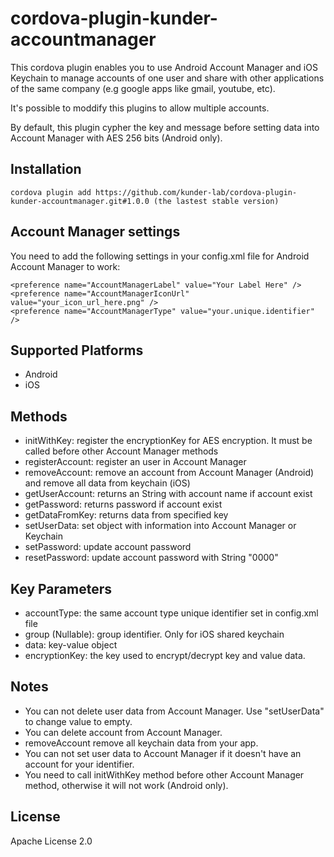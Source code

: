 <!---
license: Licensed to the Apache Software Foundation (ASF) under one
or more contributor license agreements.  See the NOTICE file
distributed with this work for additional information
regarding copyright ownership.  The ASF licenses this file
to you under the Apache License, Version 2.0 (the
"License"); you may not use this file except in compliance
with the License.  You may obtain a copy of the License at

http://www.apache.org/licenses/LICENSE-2.0

Unless required by applicable law or agreed to in writing,
software distributed under the License is distributed on an
"AS IS" BASIS, WITHOUT WARRANTIES OR CONDITIONS OF ANY
KIND, either express or implied.  See the License for the
specific language governing permissions and limitations
under the License.
-->

# cordova-plugin-kunder-accountmanager

This cordova plugin enables you to use Android Account Manager and iOS Keychain to manage accounts of one user and share with other applications of the same company (e.g google apps like gmail, youtube, etc).

It's possible to moddify this plugins to allow multiple accounts.

By default, this plugin cypher the key and message before setting data into Account Manager with AES 256 bits (Android only).

## Installation

```
cordova plugin add https://github.com/kunder-lab/cordova-plugin-kunder-accountmanager.git#1.0.0 (the lastest stable version)
```

## Account Manager settings

You need to add the following settings in your config.xml file for Android Account Manager to work:

```
<preference name="AccountManagerLabel" value="Your Label Here" />
<preference name="AccountManagerIconUrl" value="your_icon_url_here.png" />
<preference name="AccountManagerType" value="your.unique.identifier" />
```

## Supported Platforms

- Android
- iOS

## Methods

- initWithKey: register the encryptionKey for AES encryption. It must be called before other Account Manager methods
- registerAccount: register an user in Account Manager
- removeAccount: remove an account from Account Manager (Android) and remove all data from keychain (iOS)
- getUserAccount: returns an String with account name if account exist
- getPassword: returns password if account exist
- getDataFromKey: returns data from specified key
- setUserData: set object with information into Account Manager or Keychain
- setPassword: update account password
- resetPassword: update account password with String "0000"

## Key Parameters

- accountType: the same account type unique identifier set in config.xml file
- group (Nullable): group identifier. Only for iOS shared keychain
- data: key-value object
- encryptionKey: the key used to encrypt/decrypt key and value data. 

## Notes

- You can not delete user data from Account Manager. Use "setUserData" to change value to empty.
- You can delete account from Account Manager.
- removeAccount remove all keychain data from your app.
- You can not set user data to Account Manager if it doesn't have an account for your identifier.
- You need to call initWithKey method before other Account Manager method, otherwise it will not work (Android only).

## License

Apache License 2.0


